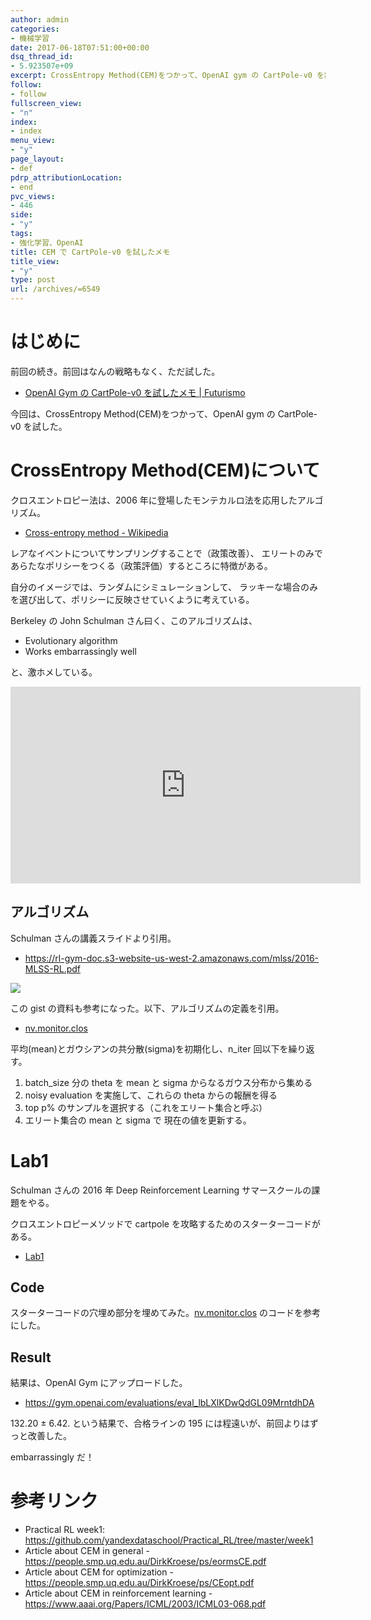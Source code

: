 ```yaml
---
author: admin
categories:
- 機械学習
date: 2017-06-18T07:51:00+00:00
dsq_thread_id:
- 5.923507e+09
excerpt: CrossEntropy Method(CEM)をつかって、OpenAI gym の CartPole-v0 を試した
follow:
- follow
fullscreen_view:
- "n"
index:
- index
menu_view:
- "y"
page_layout:
- def
pdrp_attributionLocation:
- end
pvc_views:
- 446
side:
- "y"
tags:
- 強化学習、OpenAI
title: CEM で CartPole-v0 を試したメモ
title_view:
- "y"
type: post
url: /archives/=6549
---
```


はじめに
========

前回の続き。前回はなんの戦略もなく、ただ試した。

-   [OpenAI Gym の CartPole-v0 を試したメモ |
    Futurismo](https://futurismo.biz/archives/6481)

今回は、CrossEntropy Method(CEM)をつかって、OpenAI gym の CartPole-v0
を試した。

CrossEntropy Method(CEM)について
================================

クロスエントロピー法は、2006
年に登場したモンテカルロ法を応用したアルゴリズム。

-   [Cross-entropy method -
    Wikipedia](https://en.wikipedia.org/wiki/Cross-entropy_method)

レアなイベントについてサンプリングすることで（政策改善）、
エリートのみであらたなポリシーをつくる（政策評価）するところに特徴がある。

自分のイメージでは、ランダムにシミュレーションして、
ラッキーな場合のみを選び出して、ポリシーに反映させていくように考えている。

Berkeley の John Schulman さん曰く、このアルゴリズムは、

-   Evolutionary algorithm
-   Works embarrassingly well

と、激ホメしている。

<iframe width="560" height="315" src="https://www.youtube.com/embed/aUrX-rP_ss4" frameborder="0" allowfullscreen></iframe>

アルゴリズム
------------

Schulman さんの講義スライドより引用。

-   <https://rl-gym-doc.s3-website-us-west-2.amazonaws.com/mlss/2016-MLSS-RL.pdf>

![](./../img/2017-06-19-203102_582x382_scrot.png)

この gist の資料も参考になった。以下、アルゴリズムの定義を引用。

-   [nv.monitor.clos](https://gist.github.com/kashif/5dfa12d80402c559e060d567ea352c06)

平均(mean)とガウシアンの共分散(sigma)を初期化し、n\_iter
回以下を繰り返す。

1.  batch\_size 分の theta を mean と sigma からなるガウス分布から集める
2.  noisy evaluation を実施して、これらの theta からの報酬を得る
3.  top p% のサンプルを選択する（これをエリート集合と呼ぶ）
4.  エリート集合の mean と sigma で 現在の値を更新する。

Lab1
====

Schulman さんの 2016 年 Deep Reinforcement Learning
サマースクールの課題をやる。

クロスエントロピーメソッドで cartpole
を攻略するためのスターターコードがある。

-   [Lab1](https://rl-gym-doc.s3-website-us-west-2.amazonaws.com/mlss/lab1.html)

Code
----

スターターコードの穴埋め部分を埋めてみた。[nv.monitor.clos](https://gist.github.com/kashif/5dfa12d80402c559e060d567ea352c06)
のコードを参考にした。

<script src="https://gist.github.com/tsu-nera/1ab5e393f7f0bcafbee5b71909adf286.js"></script>

Result
------

結果は、OpenAI Gym にアップロードした。

-   <https://gym.openai.com/evaluations/eval_lbLXlKDwQdGL09MrntdhDA>

132.20 ± 6.42. という結果で、合格ラインの 195
には程遠いが、前回よりはずっと改善した。

embarrassingly だ！

参考リンク
==========

-   Practical RL week1:
    <https://github.com/yandexdataschool/Practical_RL/tree/master/week1>
-   Article about CEM in general -
    <https://people.smp.uq.edu.au/DirkKroese/ps/eormsCE.pdf>
-   Article about CEM for optimization -
    <https://people.smp.uq.edu.au/DirkKroese/ps/CEopt.pdf>
-   Article about CEM in reinforcement learning -
    <https://www.aaai.org/Papers/ICML/2003/ICML03-068.pdf>
